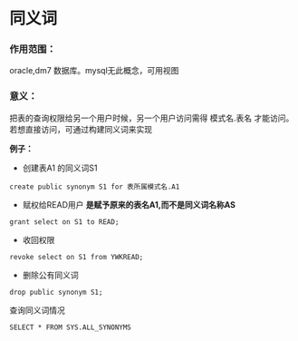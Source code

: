 # 同义词

### 作用范围： 
oracle,dm7 数据库。mysql无此概念，可用视图

### 意义：
把表的查询权限给另一个用户时候，另一个用户访问需得  模式名.表名 才能访问。若想直接访问，可通过构建同义词来实现


**例子：**

* 创建表A1 的同义词S1
```
create public synonym S1 for 表所属模式名.A1

```

* 赋权给READ用户  **是赋予原来的表名A1,而不是同义词名称AS**
```
grant select on S1 to READ;
```

* 收回权限
```
revoke select on S1 from YWKREAD;
```



* 删除公有同义词

```
drop public synonym S1;
```



查询同义词情况

```
SELECT * FROM SYS.ALL_SYNONYMS 
```


